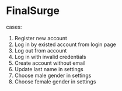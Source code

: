 # FinalSurge
cases:
1. Register new account
2. Log in by existed account from login page
3. Log out from account
4. Log in with invalid credentials
5. Create account without email
6. Update last name in settings
7. Choose male gender in settings
8. Choose female gender in settings